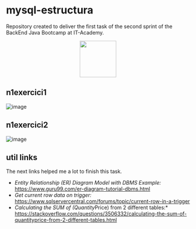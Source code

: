 # mysql-estructura

Repository created to deliver the first task of the second sprint of the BackEnd Java Bootcamp at IT-Academy.
<p align="center">
<img src=https://user-images.githubusercontent.com/72571435/179958350-c8db27b9-ada1-45d3-8ab4-6f2dcd31eb30.png width="100" height="100" />
</p>


## n1exercici1

![image](https://user-images.githubusercontent.com/72571435/180956473-162c6c73-193d-47bb-9aa4-6d924fa9c30f.png)

## n1exercici2

![image](https://user-images.githubusercontent.com/72571435/188220159-af1e81dc-c1c0-4588-9c4a-20db3f1a96d2.png)


## util links

The next links helped me a lot to finish this task.

- *Entity Relationship (ER) Diagram Model with DBMS Example:* https://www.guru99.com/er-diagram-tutorial-dbms.html
- *Get current row data on trigger:* https://www.sqlservercentral.com/forums/topic/current-row-in-a-trigger
- *Calculating the SUM of (Quantity*Price) from 2 different tables:* https://stackoverflow.com/questions/3506332/calculating-the-sum-of-quantityprice-from-2-different-tables.html
